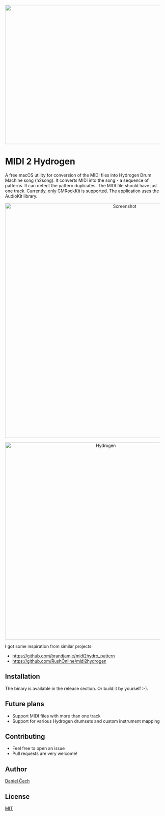 <p align="center">
  <img width="674" height="452" src="https://github.com/DanielCech/Midi2Hydrogen/assets/3081522/ffaa42ce-5dbb-4471-b1a6-6addb0df34a5">
</p>

# MIDI 2 Hydrogen

A free macOS utility for conversion of the MIDI files into Hydrogen Drum Machine song (h2song). It converts MIDI into the song - a sequence of patterns. It can detect the pattern duplicates. The MIDI file should have just one track. Currently, only GMRockKit is supported. The application uses the AudioKit library.

<p align="center">
    <img src="https://github.com/DanielCech/Midi2Hydrogen/assets/3081522/2d9f661f-f6f3-4954-91c6-47429e5e9e63" width="763" max-width="763" alt="Screenshot" />
</p>

<p align="center">
    <img src="https://github.com/DanielCech/Midi2Hydrogen/assets/3081522/9d50fc06-dbf5-4ed7-9c3a-f7e493f156e9" width="640" max-width="640" alt="Hydrogen" />
</p>

I got some inspiration from similar projects
* https://github.com/brandjamie/midi2hydro_pattern
* https://github.com/RushOnline/midi2hydrogen

## Installation

The binary is available in the release section. Or build it by yourself :-).

## Future plans

* Support MIDI files with more than one track
* Support for various Hydrogen drumsets and custom instrument mapping

## Contributing

- Feel free to open an issue
- Pull requests are very welcome!

## Author

[Daniel Čech](https://github.com/DanielCech)

## License

[MIT](https://github.com/DanielCech/Midi2Hydrogen/blob/master/LICENSE)
